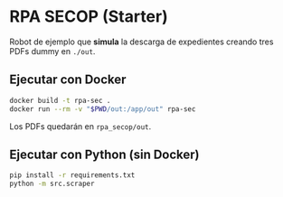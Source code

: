 # RPA SECOP (Starter)

Robot de ejemplo que **simula** la descarga de expedientes creando tres PDFs dummy en `./out`.

## Ejecutar con Docker
```bash
docker build -t rpa-sec .
docker run --rm -v "$PWD/out:/app/out" rpa-sec
```
Los PDFs quedarán en `rpa_secop/out`.

## Ejecutar con Python (sin Docker)
```bash
pip install -r requirements.txt
python -m src.scraper
```
